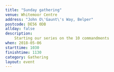 ```yaml
---
title: "Sunday gathering"
venue: Whitemoor Centre
address: "John O\'Gaunt\'s Way, Belper"
postcode: DE56 0DB
allday: false
description: 
    Starting our series on the 10 commandments
when: 2018-05-06
starttime: 1030
finishtime: 1130
category: Gathering
layout: event
---
```

